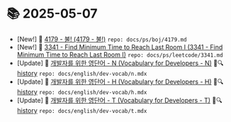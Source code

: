 # 📚 2025-05-07
- [New!] 📗 [4179 - 불! (4179 - 불!)](https://til.qriosity.dev/featured/ps/boj/4179) `repo: docs/ps/boj/4179.md`
- [New!] 📗 [3341 - Find Minimum Time to Reach Last Room I (3341 - Find Minimum Time to Reach Last Room I)](https://til.qriosity.dev/featured/ps/leetcode/3341) `repo: docs/ps/leetcode/3341.md`
- [Update] 📙 [개발자를 위한 영단어 - N (Vocabulary for Developers - N)](https://til.qriosity.dev/featured/english/dev-vocab/n) 📃🔍 [history](https://github.com/Queue-ri/TIL/commits/main/docs/english/dev-vocab/n.mdx?since=2025-05-07T00:00:00Z&until=2025-05-07T23:59:59Z) `repo: docs/english/dev-vocab/n.mdx`
- [Update] 📙 [개발자를 위한 영단어 - H (Vocabulary for Developers - H)](https://til.qriosity.dev/featured/english/dev-vocab/h) 📃🔍 [history](https://github.com/Queue-ri/TIL/commits/main/docs/english/dev-vocab/h.mdx?since=2025-05-07T00:00:00Z&until=2025-05-07T23:59:59Z) `repo: docs/english/dev-vocab/h.mdx`
- [Update] 📙 [개발자를 위한 영단어 - T (Vocabulary for Developers - T)](https://til.qriosity.dev/featured/english/dev-vocab/t) 📃🔍 [history](https://github.com/Queue-ri/TIL/commits/main/docs/english/dev-vocab/t.mdx?since=2025-05-07T00:00:00Z&until=2025-05-07T23:59:59Z) `repo: docs/english/dev-vocab/t.mdx`
